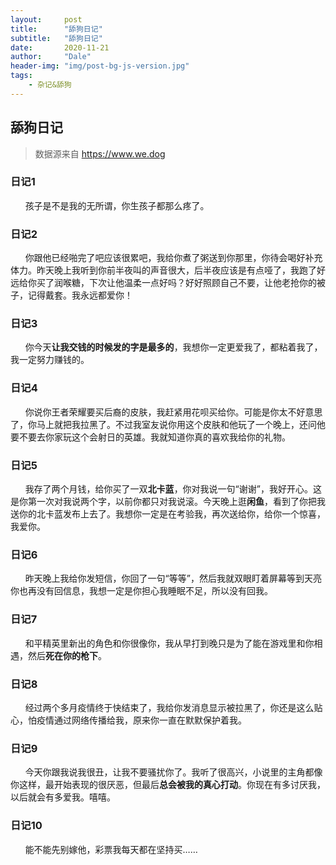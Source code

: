 ```yaml
---
layout:     post
title:      "舔狗日记"
subtitle:   "舔狗日记"
date:       2020-11-21
author:     "Dale"
header-img: "img/post-bg-js-version.jpg"
tags:
    - 杂记&舔狗 
---
```


## 舔狗日记
> 数据源来自 https://www.we.dog 

### 日记1
&#160;&#160; &#160; &#160;孩子是不是我的无所谓，你生孩子都那么疼了。

### 日记2
&#160;&#160; &#160; &#160;你跟他已经啪完了吧应该很累吧，我给你煮了粥送到你那里，你待会喝好补充体力。昨天晚上我听到你前半夜叫的声音很大，后半夜应该是有点哑了，我跑了好远给你买了润喉糖，下次让他温柔一点好吗？好好照顾自己不要，让他老抢你的被子，记得戴套。我永远都爱你！

### 日记3
&#160;&#160; &#160; &#160;你今天**让我交钱的时候发的字是最多的**，我想你一定更爱我了，都粘着我了，我一定努力赚钱的。

### 日记4
&#160;&#160; &#160; &#160;你说你王者荣耀要买后裔的皮肤，我赶紧用花呗买给你。可能是你太不好意思了，你马上就把我拉黑了。不过我室友说你用这个皮肤和他玩了一个晚上，还问他要不要去你家玩这个会射日的英雄。我就知道你真的喜欢我给你的礼物。

### 日记5
&#160;&#160; &#160; &#160;我存了两个月钱，给你买了一双**北卡蓝**，你对我说一句“谢谢”，我好开心。这是你第一次对我说两个字，以前你都只对我说滚。今天晚上逛**闲鱼**，看到了你把我送你的北卡蓝发布上去了。我想你一定是在考验我，再次送给你，给你一个惊喜，我爱你。

### 日记6
&#160;&#160; &#160; &#160;昨天晚上我给你发短信，你回了一句“等等”，然后我就双眼盯着屏幕等到天亮你也再没有回信息，我想一定是你担心我睡眠不足，所以没有回我。

### 日记7
&#160;&#160; &#160; &#160;和平精英里新出的角色和你很像你，我从早打到晚只是为了能在游戏里和你相遇，然后**死在你的枪下**。

### 日记8
&#160;&#160; &#160; &#160;经过两个多月疫情终于快结束了，我给你发消息显示被拉黑了，你还是这么贴心，怕疫情通过网络传播给我，原来你一直在默默保护着我。

### 日记9
&#160;&#160; &#160; &#160;今天你跟我说我很丑，让我不要骚扰你了。我听了很高兴，小说里的主角都像你这样，最开始表现的很厌恶，但最后**总会被我的真心打动**。你现在有多讨厌我，以后就会有多爱我。嘻嘻。

### 日记10
&#160;&#160; &#160; &#160;能不能先别嫁他，彩票我每天都在坚持买……
